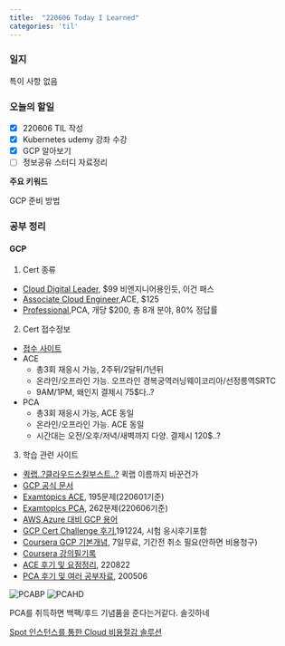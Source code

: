 ```yaml
---
title:  "220606 Today I Learned"
categories: 'til'
---
```


### 일지

특이 사항 없음


### 오늘의 할일

- [x] 220606 TIL 작성
- [x] Kubernetes udemy 강좌 수강
- [x] GCP 알아보기
- [ ] 정보공유 스터디 자료정리

**주요 키워드**

GCP 준비 방법

### 공부 정리

#### GCP


1. Cert 종류
  - [Cloud Digital Leader](https://cloud.google.com/certification/cloud-digital-leader), $99 비엔지니어용인듯, 이건 패스
  - [Associate Cloud Engineer](https://cloud.google.com/certification/cloud-engineer),ACE, $125
  - [Professional](https://cloud.google.com/certification?hl=ko#certification_paths),PCA, 개당 $200, 총 8개 분야, 80% 정답률  
2. Cert 접수정보
  - [접수 사이트](https://www.webassessor.com/wa.do?page=enterCatalog&tabs=7)
  - ACE
    - 총3회 재응시 가능, 2주뒤/2달뒤/1년뒤
    - 온라인/오프라인 가능. 오프라인 경복궁역러닝웨이코리아/선정릉역SRTC
    - 9AM/1PM, 왜인지 결제시 75$다..?
  - PCA
    - 총3회 재응시 가능, ACE 동일
    - 온라인/오프라인 가능. ACE 동일
    - 시간대는 오전/오후/저녁/새벽까지 다양. 결제시 120$..?
3. 학습 관련 사이트
  - [퀵랩..?클라우드스킬부스트..?](https://www.cloudskillsboost.google/) 퀵랩 이름까지 바꾼건가
  - [GCP 공식 문서](https://cloud.google.com/docs/?hl=ko)
  - [Examtopics ACE](https://www.examtopics.com/exams/google/associate-cloud-engineer/), 195문제(220601기준)
  - [Examtopics PCA](https://www.examtopics.com/exams/google/professional-cloud-architect/), 262문제(220606기준)
  - [AWS,Azure 대비 GCP 용어](https://cloud.google.com/free/docs/aws-azure-gcp-service-comparison?hl=ko)
  - [GCP Cert Challenge 후기](https://browndwarf.tistory.com/56),191224, 시험 응시후기포함
  - [Coursera GCP 기본개념](https://www.coursera.org/learn/preparing-cloud-professional-cloud-architect-exam), 7일무료, 기간전 취소 필요(안하면 비용청구)
  - [Coursera 강의필기록](https://github.com/inspirit941/Cloud_Study_materials)
  - [ACE 후기 및 요점정리](https://jaemunbro.medium.com/gcp-ace-associated-cloud-engineer-%ED%9B%84%EA%B8%B0-%EB%B0%8F-%EA%B0%9C%EC%9D%B8%EC%A0%81%EC%9D%B8-%EC%9A%94%EC%A0%90-%EC%A0%95%EB%A6%AC-8c9f6eb4c4c2), 220822
  - [PCA 후기 및 여러 공부자료](https://jflip.tistory.com/5), 200506

  ![PCABP](https://img1.daumcdn.net/thumb/R1280x0.fjpg/?fname=http://t1.daumcdn.net/brunch/service/user/uSr/image/WUDMT75wWGfbWiy9X9K2nSxhahI.jpg)
  ![PCAHD](http://lifeoncloud.kr/wp-content/uploads/2020/02/pca-goods.jpeg)

  PCA를 취득하면 백팩/후드 기념품을 준다는거같다. 솔깃하네  
    
  [Spot 인스턴스를 통한 Cloud 비용절감 솔루션](https://blog.naver.com/kangdorr/222737315362)